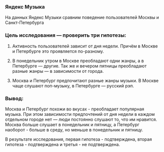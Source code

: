 ### Яндекс Музыка
На данных Яндекс Музыки сравним поведение пользователей Москвы и Санкт-Петербурга

### Цель исследования — проверить три гипотезы:

1) Активность пользователей зависит от дня недели. Причём в Москве и Петербурге это проявляется по-разному.

2) В понедельник утром в Москве преобладают одни жанры, а в Петербурге — другие. Так же и вечером пятницы преобладают разные жанры — в зависимости от города.

3) Москва и Петербург предпочитают разные жанры музыки. В Москве чаще слушают поп-музыку, в Петербурге — русский рэп.

### Вывод:

Москва и Петербург похожи во вкусах - преобладает популярная музыка. При этом зависимости предпочтений от дня недели в каждом отдельном городе нет — люди постоянно слушают то, что им нравится. Москва больше слушает в понедельник и пятницу, а Петербург наоборот - больше в среду, но меньше в понедельник и пятницу.

В результате исследования, первая гипотеза - подтверждена, вторая гипотеза - подтверждена и третья - не подтверждена.
